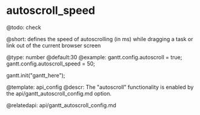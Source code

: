 autoscroll_speed
=============

@todo:
	check 


@short:
	defines the speed of autoscrolling (in ms) while dragging a task or link out of the current browser screen 

@type: number
@default:30
@example:
gantt.config.autoscroll = true;
gantt.config.autoscroll_speed = 50;

gantt.init("gantt_here");

@template:	api_config
@descr:
The "autoscroll" functionality is enabled by the api/gantt_autoscroll_config.md option.

@relatedapi:
api/gantt_autoscroll_config.md